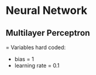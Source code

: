 Neural Network
==============

Multilayer Perceptron
---------------------

= Variables hard coded:

* bias = 1
* learning rate = 0.1 

